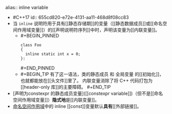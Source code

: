 alias:: inline variable

- #C++17
  id:: 655cd820-e72e-4131-aa11-468d8f08cc83
- 当 `inline` 说明符用于具有[[静态存储期]]的变量（[[静态数据成员]]或[[命名空间作用域变量]]）的[[声明说明符序列]]中时，声明该变量为[[内联变量]]。
	- #+BEGIN_PINNED
	  ```
	  class Foo
	  {
	    inline static int x = 0;
	  }:
	  ```
	  #+END_PINNED
	- #+BEGIN_TIP
	  有了这一语法，类的静态成员 和 全局变量 的[[初始化]]，也就都能放在[[头文件]]里了。
	  内联变量消除了将 C++ 代码打包为[[header-only 库]]的主要障碍。
	  #+END_TIP
- [声明为constexpr 的静态成员变量]([[constexpr variable]])（但不是[[命名空间作用域变量]]）**隐式地**是[[内联变量]]。
- [命名空间作用域]([[命名空间作用域变量]])中的 inline [[const]]变量默认**具有**[[外部链接]]。